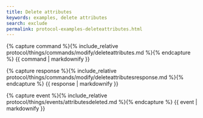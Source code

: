```yaml
---
title: Delete attributes
keywords: examples, delete attributes
search: exclude
permalink: protocol-examples-deleteattributes.html
---
```


{% capture command %}{% include_relative protocol/things/commands/modify/deleteattributes.md %}{% endcapture %}
{{ command | markdownify }}

{% capture response %}{% include_relative protocol/things/commands/modify/deleteattributesresponse.md %}{% endcapture %}
{{ response | markdownify }}

{% capture event %}{% include_relative protocol/things/events/attributesdeleted.md %}{% endcapture %}
{{ event | markdownify }}

